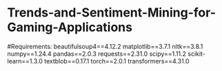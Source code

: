 # Trends-and-Sentiment-Mining-for-Gaming-Applications

#Requirements:
beautifulsoup4==4.12.2
matplotlib==3.7.1
nltk==3.8.1
numpy==1.24.4
pandas==2.0.3
requests==2.31.0
scipy==1.11.2
scikit-learn==1.3.0
textblob==0.17.1
torch==2.0.1
transformers==4.31.0
